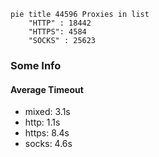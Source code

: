 
```mermaid
pie title 44596 Proxies in list
    "HTTP" : 18442
    "HTTPS": 4584
    "SOCKS" : 25623
```

### Some Info
#### Average Timeout

- mixed: 3.1s
- http: 1.1s
- https: 8.4s
- socks: 4.6s